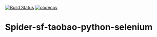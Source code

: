 [![Build Status](https://travis-ci.org/lofty77/Spider.svg?branch=master)](https://travis-ci.org/lofty77/Spider)
[![codecov](https://codecov.io/gh/lofty77/Spider/branch/master/graph/badge.svg)](https://codecov.io/gh/lofty77/Spider)


# Spider-sf-taobao-python-selenium
